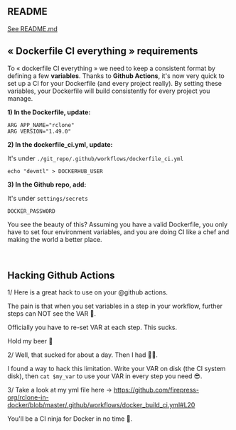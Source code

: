 ## README

[See README.md](./README.md)

## « Dockerfile CI everything » requirements
To « dockerfile CI everything » we need to keep a consistent format by defining a few **variables**. Thanks to **Github Actions**, it's now very quick to set up a CI for your Dockerfile (and every project really). By setting these variables, your Dockerfile will build consistently for every project you manage.

**1) In the Dockerfile, update:**

```
ARG APP_NAME="rclone"
ARG VERSION="1.49.0"
```

**2) In the dockerfile_ci.yml, update:**

It's under `./git_repo/.github/workflows/dockerfile_ci.yml`

```
echo "devmtl" > DOCKERHUB_USER
```

**3) In the Github repo, add:**

It's under `settings/secrets`

```
DOCKER_PASSWORD
```

You see the beauty of this? Assuming you have a valid Dockerfile, you only have to set four environment variables, and you are doing CI like a chef and making the world a better place.

<br>

## Hacking Github Actions

1/ Here is a great hack to use on your @github actions.

The pain is that when you set variables in a step in your workflow, further steps can NOT see the VAR 🙊.

Officially you have to re-set VAR at each step. This sucks.

Hold my beer 🍺

2/ Well, that sucked for about a day. Then I had 🙌🙌.

I found a way to hack this limitation. Write your VAR on disk (the CI system disk), then `cat $my_var` to use your VAR in every step you need 😎.

3/ Take a look at my yml file here -> https://github.com/firepress-org/rclone-in-docker/blob/master/.github/workflows/docker_build_ci.yml#L20

You'll be a CI ninja for Docker in no time 👊.

